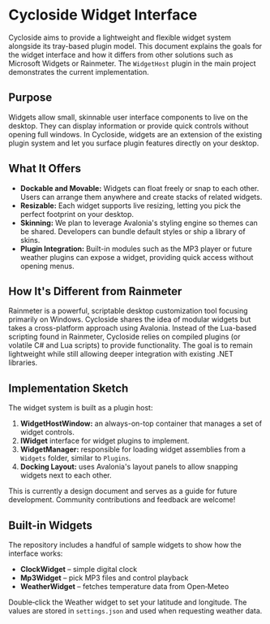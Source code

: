 # Cycloside Widget Interface

Cycloside aims to provide a lightweight and flexible widget system alongside its tray-based plugin model. This document explains the goals for the widget interface and how it differs from other solutions such as Microsoft Widgets or Rainmeter. The `WidgetHost` plugin in the main project demonstrates the current implementation.


## Purpose

Widgets allow small, skinnable user interface components to live on the desktop. They can display information or provide quick controls without opening full windows. In Cycloside, widgets are an extension of the existing plugin system and let you surface plugin features directly on your desktop.

## What It Offers

- **Dockable and Movable:** Widgets can float freely or snap to each other. Users can arrange them anywhere and create stacks of related widgets.
- **Resizable:** Each widget supports live resizing, letting you pick the perfect footprint on your desktop.
- **Skinning:** We plan to leverage Avalonia's styling engine so themes can be shared. Developers can bundle default styles or ship a library of skins.
- **Plugin Integration:** Built-in modules such as the MP3 player or future weather plugins can expose a widget, providing quick access without opening menus.

## How It's Different from Rainmeter

Rainmeter is a powerful, scriptable desktop customization tool focusing primarily on Windows. Cycloside shares the idea of modular widgets but takes a cross-platform approach using Avalonia. Instead of the Lua-based scripting found in Rainmeter, Cycloside relies on compiled plugins (or volatile C# and Lua scripts) to provide functionality. The goal is to remain lightweight while still allowing deeper integration with existing .NET libraries.

## Implementation Sketch

The widget system is built as a plugin host:

1. **WidgetHostWindow:** an always-on-top container that manages a set of widget controls.
2. **IWidget** interface for widget plugins to implement.
3. **WidgetManager:** responsible for loading widget assemblies from a `Widgets` folder, similar to `Plugins`.
4. **Docking Layout:** uses Avalonia's layout panels to allow snapping widgets next to each other.

This is currently a design document and serves as a guide for future development. Community contributions and feedback are welcome!

## Built-in Widgets

The repository includes a handful of sample widgets to show how the interface works:

- **ClockWidget** – simple digital clock
- **Mp3Widget** – pick MP3 files and control playback
- **WeatherWidget** – fetches temperature data from Open‑Meteo

Double‑click the Weather widget to set your latitude and longitude. The values
are stored in `settings.json` and used when requesting weather data.

